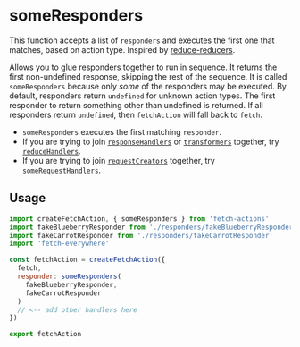 # someResponders
This function accepts a list of `responders` and executes the first one that matches, based on action type. Inspired by [reduce-reducers](https://github.com/acdlite/reduce-reducers).

Allows you to glue responders together to run in sequence. It returns the first non-undefined response, skipping the rest of the sequence. It is called `someResponders` because only *some* of the responders may be executed. By default, responders return `undefined` for unknown action types. The first responder to return something other than undefined is returned. If all responders return `undefined`, then `fetchAction` will fall back to `fetch`.

- `someResponders` executes the first matching `responder`.
- If you are trying to join [`responseHandlers`](./handleResponseActions.md) or [`transformers`](./handleTransformerActions.md) together, try [`reduceHandlers`](./reduceHandlers.md).
- If you are trying to join [`requestCreators`](./handleRequestCreatorActions.md) together, try [`someRequestHandlers`](./someRequestCreators.md).

## Usage

```js
import createFetchAction, { someResponders } from 'fetch-actions'
import fakeBlueberryResponder from './responders/fakeBlueberryResponder'
import fakeCarrotResponder from './responders/fakeCarrotResponder'
import 'fetch-everywhere'

const fetchAction = createFetchAction({
  fetch,
  responder: someResponders(
    fakeBlueberryResponder,
    fakeCarrotResponder
  )
  // <-- add other handlers here
})

export fetchAction
```
